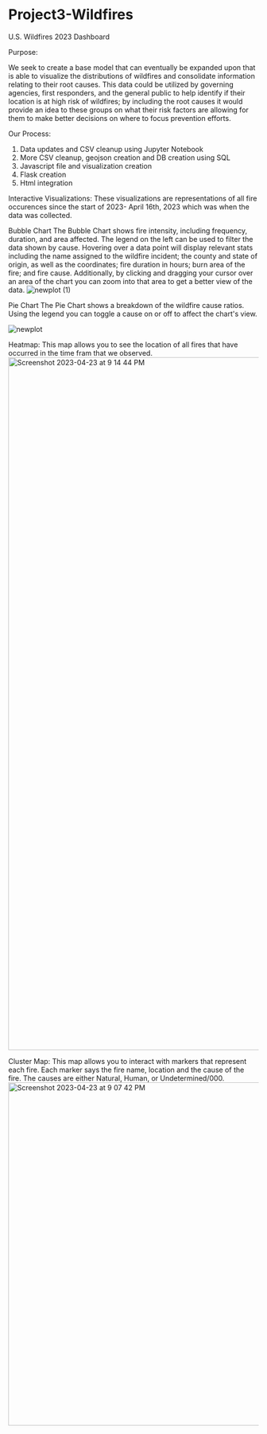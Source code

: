 # Project3-Wildfires

U.S. Wildfires 2023 Dashboard 

Purpose:

We seek to create a base model that can eventually be expanded upon that is able to visualize the distributions of wildfires and consolidate information relating to their root causes. This data could be utilized by governing agencies, first responders, and the general public to help identify if their location is at high risk of wildfires; by including the root causes it would provide an idea to these groups on what their risk factors are allowing for them to make better decisions on where to focus prevention efforts.

Our Process:

1. Data updates and CSV cleanup using Jupyter Notebook
2. More CSV cleanup, geojson creation and DB creation using SQL
3. Javascript file and visualization creation
4. Flask creation
5. Html integration

Interactive Visualizations: These visualizations are representations of all fire occurences since the start of 2023- April 16th, 2023 which was when the data was collected.

Bubble Chart
The Bubble Chart shows fire intensity, including frequency, duration, and area affected. The legend on the left can be used to filter the data shown by cause. Hovering over a data point will display relevant stats including the name assigned to the wildfire incident; the county and state of origin, as well as the coordinates; fire duration in hours; burn area of the fire; and fire cause. Additionally, by clicking and dragging your cursor over an area of the chart you can zoom into that area to get a better view of the data.
![newplot (1)](https://user-images.githubusercontent.com/119901186/234125268-25ee7583-aeb1-4a43-8ca7-07ad19044586.png)

Pie Chart
The Pie Chart shows a breakdown of the wildfire cause ratios. Using the legend you can toggle a cause on or off to affect the chart's view.

![newplot](https://user-images.githubusercontent.com/119901186/234125317-b4905de7-d4ce-4b2d-8866-8cc6cb6c51e2.png)

Heatmap:
This map allows you to see the location of all fires that have occurred in the time fram that we observed.
<img width="1393" alt="Screenshot 2023-04-23 at 9 14 44 PM" src="https://user-images.githubusercontent.com/119901186/234125344-9ebaed30-0667-4ec4-99d5-c64a090a2b0c.png">

Cluster Map:
This map allows you to interact with markers that represent each fire. Each marker says the fire name, location and the cause of the fire. The causes are either Natural, Human, or Undetermined/000.
<img width="690" alt="Screenshot 2023-04-23 at 9 07 42 PM" src="https://user-images.githubusercontent.com/119901186/234125358-bf4dd388-dc11-4b50-bc19-48b1f48245b7.png">
